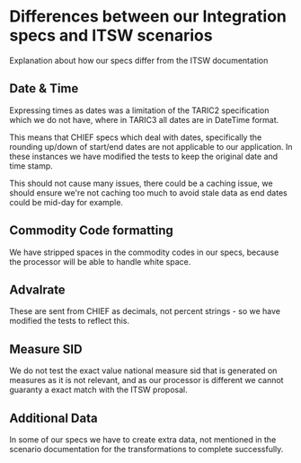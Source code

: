 Differences between our Integration specs and ITSW scenarios
================================================

Explanation about how our specs differ from the ITSW documentation


Date & Time
-----------

Expressing times as dates was a limitation of the TARIC2 specification which we do not have, where in TARIC3 all dates are in DateTime format.

This means that CHIEF specs which deal with dates, specifically the rounding up/down of start/end dates are not applicable to our application. In these instances we have modified the tests to keep the original date and time stamp.

This should not cause many issues, there could be a caching issue, we should ensure we're not caching too much to avoid stale data as end dates could be mid-day for example.


Commodity Code formatting
--------------------------

We have stripped spaces in the commodity codes in our specs, because the processor will be able to handle white space.


Advalrate
---------

These are sent from CHIEF as decimals, not percent strings - so we have modified the tests to reflect this.


Measure SID
-----------
We do not test the exact value national measure sid that is generated on measures as it is not relevant, and as our processor is different we cannot guaranty a exact match with the ITSW proposal.


Additional Data
---------------

In some of our specs we have to create extra data, not mentioned in the scenario documentation for the transformations to complete successfully.


